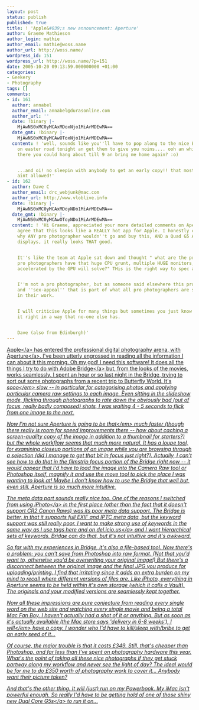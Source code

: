 ```yaml
---
layout: post
status: publish
published: true
title: ! 'Apple&#039;s new announcement: Aperture'
author: Graeme Mathieson
author_login: mathie
author_email: mathie@woss.name
author_url: http://woss.name/
wordpress_id: 151
wordpress_url: http://woss.name/?p=151
date: 2005-10-20 09:13:59.000000000 +01:00
categories:
- Geekery
- Photography
tags: []
comments:
- id: 161
  author: annabel
  author_email: annabel@durasonline.com
  author_url: ''
  date: !binary |-
    MjAwNS0xMC0yMCAxMDoxNjo1MiArMDEwMA==
  date_gmt: !binary |-
    MjAwNS0xMC0yMCAwOToxNjo1MiArMDEwMA==
  content: ! 'well, sounds like you''ll have to pop along to the nice Bowden people
    on easter road tonight an get them to give you noins.... ooh an while you''re
    there you could hang about till 9 an bring me home again? :o)


    ...and oi! no sleepin with anybody to get an early copy!! that most definitly
    aint allowed!'
- id: 162
  author: Dave C
  author_email: drc_webjunk@mac.com
  author_url: http://www.vloblive.info
  date: !binary |-
    MjAwNS0xMC0yMCAxMDoyNDo1MiArMDEwMA==
  date_gmt: !binary |-
    MjAwNS0xMC0yMCAwOToyNDo1MiArMDEwMA==
  content: ! 'Hi Graeme, appreciated your more detailed comments on Aperture - I totally
    agree that this looks like a REALLY hot app for Apple. I honestly can''t imagine
    why ANY pro photographer wouldn''t go and buy this, AND a Quad G5 AND two 30"
    displays, it really looks THAT good.


    It''s like the team at Apple sat down and thought " what are the problems that
    pro photographers have that huge CPU grunt, multiple HUGE monitors, and core image
    accelerated by the GPU will solve?" THis is the right way to spec a product.


    I''m not a pro photographer, but as someone said elsewhere this product has elegance
    and ''sex-appeal'' that is part of what all pro photographers are striving for
    in their work.


    I will criticise Apple for many things but sometimes you just know they have got
    it right in a way that no-one else has.


    Dave (also from Edinburgh)'
---
```

<a href="http:&#47;&#47;www.apple.com&#47;">Apple<&#47;a> has entered the professional digital photography arena, with <a href="http:&#47;&#47;www.apple.com&#47;aperture&#47;">Aperture<&#47;a>.  I've been utterly engrossed in reading all the information I can about it this morning.  Oh my god!  I need this software!  It does all the things I try to do with <a href="http:&#47;&#47;www.adobe.com&#47;products&#47;creativesuite&#47;bridge.html">Adobe Bridge<&#47;a> but, from the looks of the movies, works seamlessly.  I spent an hour or so last night in the Bridge, trying to sort out some photographs from a recent trip to Butterfly World.  It's <em>sooo<&#47;em> slow -- in particular for categorising photos and applying particular camera raw settings to each image.  Even sitting in the slideshow mode, flicking through photographs to rate down the obviously bad (out of focus, really badly composed) shots, I was waiting 4 - 5 seconds to flick from one image to the next.

Now I'm not sure Aperture is going to be <em>that<&#47;em> much faster (though there really is room for speed improvements there -- how about caching a screen-quality copy of the image in addition to a thumbnail for starters?) but the whole workflow seems that much more natural.  It has a loupe tool, for examining closeup portions of an image while you are browsing through a selection (did I manage to get that bit in focus just right?).  Actually, I can't see how to do that in the filmstrip focus portion of the Bridge right now -- it would appear that I'd have to load the image into the Camera Raw tool or Photoshop itself, magnify it and use the move tool to pick the place I was wanting to look at!  Maybe I don't know how to use the Bridge that well but, even still, Aperture is so much more intuitive.

The meta data part sounds really nice too.  One of the reasons I switched from using <a href="http:&#47;&#47;www.apple.com&#47;ilife&#47;iphoto&#47;">iPhoto<&#47;a> in the first place (other than the fact that it doesn't support CR2 Canon Raws) was its poor meta data support.  The Bridge is better, in that it supports full EXIF and IPTC meta data, but the keyword support was still really poor.  I want to make strong use of keywords in the same way as I use tags here and on <a href="http:&#47;&#47;del.icio.us&#47;">del.icio.us<&#47;a> and I want hierarchical sets of keywords.  Bridge can do that, but it's not intuitive and it's awkward.

So far with my experiences in Bridge, it's also a file-based tool.  Now there's a problem: you can't save from Photoshop into raw format.  (Not that you'd want to, otherwise you'd be overwriting your original image!)  But there's a disconnect between the original image and the final JPG you produce for uploading&#47;printing.  I find that irritating since it adds an extra burden on my mind to recall where different versions of files are.  Like iPhoto, everything in Aperture seems to be held within it's own storage (which it calls a Vault).  The originals and your modified versions are seamlessly kept together.

Now all these impressions are pure conjecture from reading every single word on the web site and watching every single movie and being a total Mac Fan Boy.  I haven't actually had a shot of it or anything.  But as soon as it's actually available (the Mac store says 'delivery in 6-8 weeks'), I <em>will<&#47;em> have a copy.  I wonder who I'd have to kill&#47;sleep with&#47;bribe to get an early seed of it...

Of course, the major trouble is that it costs &pound;349.  Still, that's cheaper than Photoshop, and far less than I've spent on photography hardware this year.  What's the point of taking all these nice photographs if they get stuck partway along my workflow and never see the light of day?  The ideal would be for me to do &pound;350 worth of photography work to cover it...  Anybody want their picture taken?

And that's the other thing.  It will (just) run on my Powerbook.  My iMac isn't powerful enough.  So really I'd have to be getting hold of one of those shiny new <a href="http:&#47;&#47;www.apple.com&#47;powermac&#47;">Dual Core G5s<&#47;a> to run it on...
